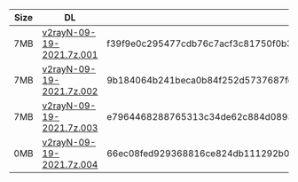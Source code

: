 |    Size   |     DL  | sha512sum |
|  ---  |  ---  |  ---  |
| 7MB | [v2rayN-09-19-2021.7z.001](https://cdn.jsdelivr.net/gh/googleians/v2rayN@main/v2rayN-09-19-2021.7z.001) | f39f9e0c295477cdb76c7acf3c81750f0b3bfe96b0832f672d3e36ecf7fec6e8a95904b0a4f2341e567ff1e34eaf0d3abe16f39c28055aa1772f44aa665a27df |
| 7MB | [v2rayN-09-19-2021.7z.002](https://cdn.jsdelivr.net/gh/googleians/v2rayN@main/v2rayN-09-19-2021.7z.002) | 9b184064b241beca0b84f252d5737687fd1612a8f6bda7d8021de119489ba1e1510709f4f5922892d78cf30c32a89a6d9dbd93da9b0ea9b2d456ca66704420e0 |
| 7MB | [v2rayN-09-19-2021.7z.003](https://cdn.jsdelivr.net/gh/googleians/v2rayN@main/v2rayN-09-19-2021.7z.003) | e7964468288765313c34de62c884d0893a2b838866704942f6241286fa4d5115c044358fdb88fefe7305f4b479f3c233c53598a629ab1aa8f50fac5954b1c84e |
| 0MB | [v2rayN-09-19-2021.7z.004](https://cdn.jsdelivr.net/gh/googleians/v2rayN@main/v2rayN-09-19-2021.7z.004) | 66ec08fed929368816ce824db111292b0694a4c59d72d596e8d2fb55d9291826c17c7cafb97e92267dd907e1803c2e0a84e672d4d707a16a0753f73c6b9508cc |
